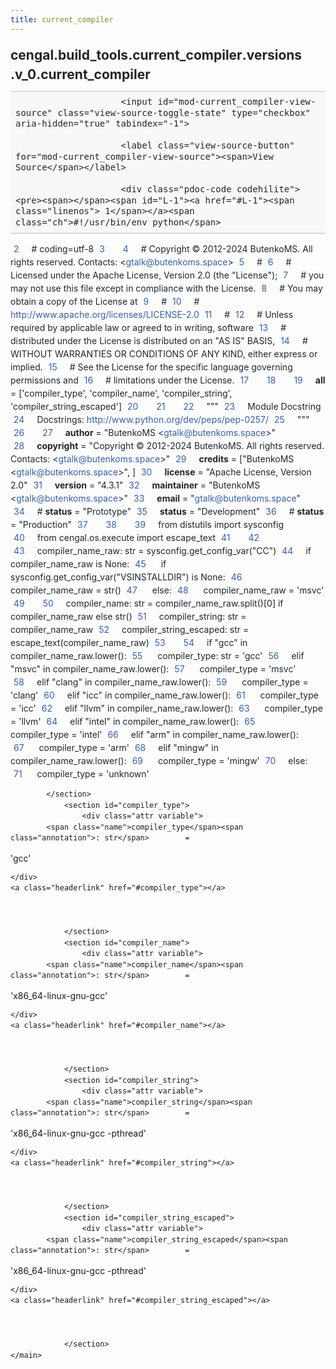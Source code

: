 ```yaml
---
title: current_compiler
---
```


<div>
    <main class="pdoc">
            <section class="module-info">
                    <h1 class="modulename">
cengal<wbr>.build_tools<wbr>.current_compiler<wbr>.versions<wbr>.v_0<wbr>.current_compiler    </h1>

                
                        <input id="mod-current_compiler-view-source" class="view-source-toggle-state" type="checkbox" aria-hidden="true" tabindex="-1">

                        <label class="view-source-button" for="mod-current_compiler-view-source"><span>View Source</span></label>

                        <div class="pdoc-code codehilite"><pre><span></span><span id="L-1"><a href="#L-1"><span class="linenos"> 1</span></a><span class="ch">#!/usr/bin/env python</span>
</span><span id="L-2"><a href="#L-2"><span class="linenos"> 2</span></a><span class="c1"># coding=utf-8</span>
</span><span id="L-3"><a href="#L-3"><span class="linenos"> 3</span></a>
</span><span id="L-4"><a href="#L-4"><span class="linenos"> 4</span></a><span class="c1"># Copyright © 2012-2024 ButenkoMS. All rights reserved. Contacts: &lt;gtalk@butenkoms.space&gt;</span>
</span><span id="L-5"><a href="#L-5"><span class="linenos"> 5</span></a><span class="c1"># </span>
</span><span id="L-6"><a href="#L-6"><span class="linenos"> 6</span></a><span class="c1"># Licensed under the Apache License, Version 2.0 (the &quot;License&quot;);</span>
</span><span id="L-7"><a href="#L-7"><span class="linenos"> 7</span></a><span class="c1"># you may not use this file except in compliance with the License.</span>
</span><span id="L-8"><a href="#L-8"><span class="linenos"> 8</span></a><span class="c1"># You may obtain a copy of the License at</span>
</span><span id="L-9"><a href="#L-9"><span class="linenos"> 9</span></a><span class="c1"># </span>
</span><span id="L-10"><a href="#L-10"><span class="linenos">10</span></a><span class="c1">#     http://www.apache.org/licenses/LICENSE-2.0</span>
</span><span id="L-11"><a href="#L-11"><span class="linenos">11</span></a><span class="c1"># </span>
</span><span id="L-12"><a href="#L-12"><span class="linenos">12</span></a><span class="c1"># Unless required by applicable law or agreed to in writing, software</span>
</span><span id="L-13"><a href="#L-13"><span class="linenos">13</span></a><span class="c1"># distributed under the License is distributed on an &quot;AS IS&quot; BASIS,</span>
</span><span id="L-14"><a href="#L-14"><span class="linenos">14</span></a><span class="c1"># WITHOUT WARRANTIES OR CONDITIONS OF ANY KIND, either express or implied.</span>
</span><span id="L-15"><a href="#L-15"><span class="linenos">15</span></a><span class="c1"># See the License for the specific language governing permissions and</span>
</span><span id="L-16"><a href="#L-16"><span class="linenos">16</span></a><span class="c1"># limitations under the License.</span>
</span><span id="L-17"><a href="#L-17"><span class="linenos">17</span></a>
</span><span id="L-18"><a href="#L-18"><span class="linenos">18</span></a>
</span><span id="L-19"><a href="#L-19"><span class="linenos">19</span></a><span class="n">__all__</span> <span class="o">=</span> <span class="p">[</span><span class="s1">&#39;compiler_type&#39;</span><span class="p">,</span> <span class="s1">&#39;compiler_name&#39;</span><span class="p">,</span> <span class="s1">&#39;compiler_string&#39;</span><span class="p">,</span> <span class="s1">&#39;compiler_string_escaped&#39;</span><span class="p">]</span>
</span><span id="L-20"><a href="#L-20"><span class="linenos">20</span></a>
</span><span id="L-21"><a href="#L-21"><span class="linenos">21</span></a>
</span><span id="L-22"><a href="#L-22"><span class="linenos">22</span></a><span class="sd">&quot;&quot;&quot;</span>
</span><span id="L-23"><a href="#L-23"><span class="linenos">23</span></a><span class="sd">Module Docstring</span>
</span><span id="L-24"><a href="#L-24"><span class="linenos">24</span></a><span class="sd">Docstrings: http://www.python.org/dev/peps/pep-0257/</span>
</span><span id="L-25"><a href="#L-25"><span class="linenos">25</span></a><span class="sd">&quot;&quot;&quot;</span>
</span><span id="L-26"><a href="#L-26"><span class="linenos">26</span></a>
</span><span id="L-27"><a href="#L-27"><span class="linenos">27</span></a><span class="n">__author__</span> <span class="o">=</span> <span class="s2">&quot;ButenkoMS &lt;gtalk@butenkoms.space&gt;&quot;</span>
</span><span id="L-28"><a href="#L-28"><span class="linenos">28</span></a><span class="n">__copyright__</span> <span class="o">=</span> <span class="s2">&quot;Copyright © 2012-2024 ButenkoMS. All rights reserved. Contacts: &lt;gtalk@butenkoms.space&gt;&quot;</span>
</span><span id="L-29"><a href="#L-29"><span class="linenos">29</span></a><span class="n">__credits__</span> <span class="o">=</span> <span class="p">[</span><span class="s2">&quot;ButenkoMS &lt;gtalk@butenkoms.space&gt;&quot;</span><span class="p">,</span> <span class="p">]</span>
</span><span id="L-30"><a href="#L-30"><span class="linenos">30</span></a><span class="n">__license__</span> <span class="o">=</span> <span class="s2">&quot;Apache License, Version 2.0&quot;</span>
</span><span id="L-31"><a href="#L-31"><span class="linenos">31</span></a><span class="n">__version__</span> <span class="o">=</span> <span class="s2">&quot;4.3.1&quot;</span>
</span><span id="L-32"><a href="#L-32"><span class="linenos">32</span></a><span class="n">__maintainer__</span> <span class="o">=</span> <span class="s2">&quot;ButenkoMS &lt;gtalk@butenkoms.space&gt;&quot;</span>
</span><span id="L-33"><a href="#L-33"><span class="linenos">33</span></a><span class="n">__email__</span> <span class="o">=</span> <span class="s2">&quot;gtalk@butenkoms.space&quot;</span>
</span><span id="L-34"><a href="#L-34"><span class="linenos">34</span></a><span class="c1"># __status__ = &quot;Prototype&quot;</span>
</span><span id="L-35"><a href="#L-35"><span class="linenos">35</span></a><span class="n">__status__</span> <span class="o">=</span> <span class="s2">&quot;Development&quot;</span>
</span><span id="L-36"><a href="#L-36"><span class="linenos">36</span></a><span class="c1"># __status__ = &quot;Production&quot;</span>
</span><span id="L-37"><a href="#L-37"><span class="linenos">37</span></a>
</span><span id="L-38"><a href="#L-38"><span class="linenos">38</span></a>
</span><span id="L-39"><a href="#L-39"><span class="linenos">39</span></a><span class="kn">from</span> <span class="nn">distutils</span> <span class="kn">import</span> <span class="n">sysconfig</span>
</span><span id="L-40"><a href="#L-40"><span class="linenos">40</span></a><span class="kn">from</span> <span class="nn">cengal.os.execute</span> <span class="kn">import</span> <span class="n">escape_text</span>
</span><span id="L-41"><a href="#L-41"><span class="linenos">41</span></a>
</span><span id="L-42"><a href="#L-42"><span class="linenos">42</span></a>
</span><span id="L-43"><a href="#L-43"><span class="linenos">43</span></a><span class="n">compiler_name_raw</span><span class="p">:</span> <span class="nb">str</span> <span class="o">=</span> <span class="n">sysconfig</span><span class="o">.</span><span class="n">get_config_var</span><span class="p">(</span><span class="s2">&quot;CC&quot;</span><span class="p">)</span>
</span><span id="L-44"><a href="#L-44"><span class="linenos">44</span></a><span class="k">if</span> <span class="n">compiler_name_raw</span> <span class="ow">is</span> <span class="kc">None</span><span class="p">:</span>
</span><span id="L-45"><a href="#L-45"><span class="linenos">45</span></a>    <span class="k">if</span> <span class="n">sysconfig</span><span class="o">.</span><span class="n">get_config_var</span><span class="p">(</span><span class="s2">&quot;VSINSTALLDIR&quot;</span><span class="p">)</span> <span class="ow">is</span> <span class="kc">None</span><span class="p">:</span>
</span><span id="L-46"><a href="#L-46"><span class="linenos">46</span></a>        <span class="n">compiler_name_raw</span> <span class="o">=</span> <span class="nb">str</span><span class="p">()</span>
</span><span id="L-47"><a href="#L-47"><span class="linenos">47</span></a>    <span class="k">else</span><span class="p">:</span>
</span><span id="L-48"><a href="#L-48"><span class="linenos">48</span></a>        <span class="n">compiler_name_raw</span> <span class="o">=</span> <span class="s1">&#39;msvc&#39;</span>
</span><span id="L-49"><a href="#L-49"><span class="linenos">49</span></a>
</span><span id="L-50"><a href="#L-50"><span class="linenos">50</span></a><span class="n">compiler_name</span><span class="p">:</span> <span class="nb">str</span> <span class="o">=</span> <span class="n">compiler_name_raw</span><span class="o">.</span><span class="n">split</span><span class="p">()[</span><span class="mi">0</span><span class="p">]</span> <span class="k">if</span> <span class="n">compiler_name_raw</span> <span class="k">else</span> <span class="nb">str</span><span class="p">()</span>
</span><span id="L-51"><a href="#L-51"><span class="linenos">51</span></a><span class="n">compiler_string</span><span class="p">:</span> <span class="nb">str</span> <span class="o">=</span> <span class="n">compiler_name_raw</span>
</span><span id="L-52"><a href="#L-52"><span class="linenos">52</span></a><span class="n">compiler_string_escaped</span><span class="p">:</span> <span class="nb">str</span> <span class="o">=</span> <span class="n">escape_text</span><span class="p">(</span><span class="n">compiler_name_raw</span><span class="p">)</span>
</span><span id="L-53"><a href="#L-53"><span class="linenos">53</span></a>
</span><span id="L-54"><a href="#L-54"><span class="linenos">54</span></a><span class="k">if</span> <span class="s2">&quot;gcc&quot;</span> <span class="ow">in</span> <span class="n">compiler_name_raw</span><span class="o">.</span><span class="n">lower</span><span class="p">():</span>
</span><span id="L-55"><a href="#L-55"><span class="linenos">55</span></a>    <span class="n">compiler_type</span><span class="p">:</span> <span class="nb">str</span> <span class="o">=</span> <span class="s1">&#39;gcc&#39;</span>
</span><span id="L-56"><a href="#L-56"><span class="linenos">56</span></a><span class="k">elif</span> <span class="s2">&quot;msvc&quot;</span> <span class="ow">in</span> <span class="n">compiler_name_raw</span><span class="o">.</span><span class="n">lower</span><span class="p">():</span>
</span><span id="L-57"><a href="#L-57"><span class="linenos">57</span></a>    <span class="n">compiler_type</span> <span class="o">=</span> <span class="s1">&#39;msvc&#39;</span>
</span><span id="L-58"><a href="#L-58"><span class="linenos">58</span></a><span class="k">elif</span> <span class="s2">&quot;clang&quot;</span> <span class="ow">in</span> <span class="n">compiler_name_raw</span><span class="o">.</span><span class="n">lower</span><span class="p">():</span>
</span><span id="L-59"><a href="#L-59"><span class="linenos">59</span></a>    <span class="n">compiler_type</span> <span class="o">=</span> <span class="s1">&#39;clang&#39;</span>
</span><span id="L-60"><a href="#L-60"><span class="linenos">60</span></a><span class="k">elif</span> <span class="s2">&quot;icc&quot;</span> <span class="ow">in</span> <span class="n">compiler_name_raw</span><span class="o">.</span><span class="n">lower</span><span class="p">():</span>
</span><span id="L-61"><a href="#L-61"><span class="linenos">61</span></a>    <span class="n">compiler_type</span> <span class="o">=</span> <span class="s1">&#39;icc&#39;</span>
</span><span id="L-62"><a href="#L-62"><span class="linenos">62</span></a><span class="k">elif</span> <span class="s2">&quot;llvm&quot;</span> <span class="ow">in</span> <span class="n">compiler_name_raw</span><span class="o">.</span><span class="n">lower</span><span class="p">():</span>
</span><span id="L-63"><a href="#L-63"><span class="linenos">63</span></a>    <span class="n">compiler_type</span> <span class="o">=</span> <span class="s1">&#39;llvm&#39;</span>
</span><span id="L-64"><a href="#L-64"><span class="linenos">64</span></a><span class="k">elif</span> <span class="s2">&quot;intel&quot;</span> <span class="ow">in</span> <span class="n">compiler_name_raw</span><span class="o">.</span><span class="n">lower</span><span class="p">():</span>
</span><span id="L-65"><a href="#L-65"><span class="linenos">65</span></a>    <span class="n">compiler_type</span> <span class="o">=</span> <span class="s1">&#39;intel&#39;</span>
</span><span id="L-66"><a href="#L-66"><span class="linenos">66</span></a><span class="k">elif</span> <span class="s2">&quot;arm&quot;</span> <span class="ow">in</span> <span class="n">compiler_name_raw</span><span class="o">.</span><span class="n">lower</span><span class="p">():</span>
</span><span id="L-67"><a href="#L-67"><span class="linenos">67</span></a>    <span class="n">compiler_type</span> <span class="o">=</span> <span class="s1">&#39;arm&#39;</span>
</span><span id="L-68"><a href="#L-68"><span class="linenos">68</span></a><span class="k">elif</span> <span class="s2">&quot;mingw&quot;</span> <span class="ow">in</span> <span class="n">compiler_name_raw</span><span class="o">.</span><span class="n">lower</span><span class="p">():</span>
</span><span id="L-69"><a href="#L-69"><span class="linenos">69</span></a>    <span class="n">compiler_type</span> <span class="o">=</span> <span class="s1">&#39;mingw&#39;</span>
</span><span id="L-70"><a href="#L-70"><span class="linenos">70</span></a><span class="k">else</span><span class="p">:</span>
</span><span id="L-71"><a href="#L-71"><span class="linenos">71</span></a>    <span class="n">compiler_type</span> <span class="o">=</span> <span class="s1">&#39;unknown&#39;</span>
</span></pre></div>


            </section>
                <section id="compiler_type">
                    <div class="attr variable">
            <span class="name">compiler_type</span><span class="annotation">: str</span>        =
<span class="default_value">&#39;gcc&#39;</span>

        
    </div>
    <a class="headerlink" href="#compiler_type"></a>
    
    

                </section>
                <section id="compiler_name">
                    <div class="attr variable">
            <span class="name">compiler_name</span><span class="annotation">: str</span>        =
<span class="default_value">&#39;x86_64-linux-gnu-gcc&#39;</span>

        
    </div>
    <a class="headerlink" href="#compiler_name"></a>
    
    

                </section>
                <section id="compiler_string">
                    <div class="attr variable">
            <span class="name">compiler_string</span><span class="annotation">: str</span>        =
<span class="default_value">&#39;x86_64-linux-gnu-gcc -pthread&#39;</span>

        
    </div>
    <a class="headerlink" href="#compiler_string"></a>
    
    

                </section>
                <section id="compiler_string_escaped">
                    <div class="attr variable">
            <span class="name">compiler_string_escaped</span><span class="annotation">: str</span>        =
<span class="default_value">&#39;x86_64-linux-gnu-gcc -pthread&#39;</span>

        
    </div>
    <a class="headerlink" href="#compiler_string_escaped"></a>
    
    

                </section>
    </main>


<style>pre{line-height:125%;}span.linenos{color:inherit; background-color:transparent; padding-left:5px; padding-right:20px;}.pdoc-code .hll{background-color:#ffffcc}.pdoc-code{background:#f8f8f8;}.pdoc-code .c{color:#3D7B7B; font-style:italic}.pdoc-code .err{border:1px solid #FF0000}.pdoc-code .k{color:#008000; font-weight:bold}.pdoc-code .o{color:#666666}.pdoc-code .ch{color:#3D7B7B; font-style:italic}.pdoc-code .cm{color:#3D7B7B; font-style:italic}.pdoc-code .cp{color:#9C6500}.pdoc-code .cpf{color:#3D7B7B; font-style:italic}.pdoc-code .c1{color:#3D7B7B; font-style:italic}.pdoc-code .cs{color:#3D7B7B; font-style:italic}.pdoc-code .gd{color:#A00000}.pdoc-code .ge{font-style:italic}.pdoc-code .gr{color:#E40000}.pdoc-code .gh{color:#000080; font-weight:bold}.pdoc-code .gi{color:#008400}.pdoc-code .go{color:#717171}.pdoc-code .gp{color:#000080; font-weight:bold}.pdoc-code .gs{font-weight:bold}.pdoc-code .gu{color:#800080; font-weight:bold}.pdoc-code .gt{color:#0044DD}.pdoc-code .kc{color:#008000; font-weight:bold}.pdoc-code .kd{color:#008000; font-weight:bold}.pdoc-code .kn{color:#008000; font-weight:bold}.pdoc-code .kp{color:#008000}.pdoc-code .kr{color:#008000; font-weight:bold}.pdoc-code .kt{color:#B00040}.pdoc-code .m{color:#666666}.pdoc-code .s{color:#BA2121}.pdoc-code .na{color:#687822}.pdoc-code .nb{color:#008000}.pdoc-code .nc{color:#0000FF; font-weight:bold}.pdoc-code .no{color:#880000}.pdoc-code .nd{color:#AA22FF}.pdoc-code .ni{color:#717171; font-weight:bold}.pdoc-code .ne{color:#CB3F38; font-weight:bold}.pdoc-code .nf{color:#0000FF}.pdoc-code .nl{color:#767600}.pdoc-code .nn{color:#0000FF; font-weight:bold}.pdoc-code .nt{color:#008000; font-weight:bold}.pdoc-code .nv{color:#19177C}.pdoc-code .ow{color:#AA22FF; font-weight:bold}.pdoc-code .w{color:#bbbbbb}.pdoc-code .mb{color:#666666}.pdoc-code .mf{color:#666666}.pdoc-code .mh{color:#666666}.pdoc-code .mi{color:#666666}.pdoc-code .mo{color:#666666}.pdoc-code .sa{color:#BA2121}.pdoc-code .sb{color:#BA2121}.pdoc-code .sc{color:#BA2121}.pdoc-code .dl{color:#BA2121}.pdoc-code .sd{color:#BA2121; font-style:italic}.pdoc-code .s2{color:#BA2121}.pdoc-code .se{color:#AA5D1F; font-weight:bold}.pdoc-code .sh{color:#BA2121}.pdoc-code .si{color:#A45A77; font-weight:bold}.pdoc-code .sx{color:#008000}.pdoc-code .sr{color:#A45A77}.pdoc-code .s1{color:#BA2121}.pdoc-code .ss{color:#19177C}.pdoc-code .bp{color:#008000}.pdoc-code .fm{color:#0000FF}.pdoc-code .vc{color:#19177C}.pdoc-code .vg{color:#19177C}.pdoc-code .vi{color:#19177C}.pdoc-code .vm{color:#19177C}.pdoc-code .il{color:#666666}</style>
<style>:root{--pdoc-background:#fff;}.pdoc{--text:#212529;--muted:#6c757d;--link:#3660a5;--link-hover:#1659c5;--code:#f8f8f8;--active:#fff598;--accent:#eee;--accent2:#c1c1c1;--nav-hover:rgba(255, 255, 255, 0.5);--name:#0066BB;--def:#008800;--annotation:#007020;}</style>
<style>.pdoc{color:var(--text);box-sizing:border-box;line-height:1.5;background:none;}.pdoc .pdoc-button{cursor:pointer;display:inline-block;border:solid black 1px;border-radius:2px;font-size:.75rem;padding:calc(0.5em - 1px) 1em;transition:100ms all;}.pdoc .pdoc-alert{padding:1rem 1rem 1rem calc(1.5rem + 24px);border:1px solid transparent;border-radius:.25rem;background-repeat:no-repeat;background-position:1rem center;margin-bottom:1rem;}.pdoc .pdoc-alert > *:last-child{margin-bottom:0;}.pdoc .pdoc-alert-note {color:#084298;background-color:#cfe2ff;border-color:#b6d4fe;background-image:url("data:image/svg+xml,%3Csvg%20xmlns%3D%22http%3A//www.w3.org/2000/svg%22%20width%3D%2224%22%20height%3D%2224%22%20fill%3D%22%23084298%22%20viewBox%3D%220%200%2016%2016%22%3E%3Cpath%20d%3D%22M8%2016A8%208%200%201%200%208%200a8%208%200%200%200%200%2016zm.93-9.412-1%204.705c-.07.34.029.533.304.533.194%200%20.487-.07.686-.246l-.088.416c-.287.346-.92.598-1.465.598-.703%200-1.002-.422-.808-1.319l.738-3.468c.064-.293.006-.399-.287-.47l-.451-.081.082-.381%202.29-.287zM8%205.5a1%201%200%201%201%200-2%201%201%200%200%201%200%202z%22/%3E%3C/svg%3E");}.pdoc .pdoc-alert-warning{color:#664d03;background-color:#fff3cd;border-color:#ffecb5;background-image:url("data:image/svg+xml,%3Csvg%20xmlns%3D%22http%3A//www.w3.org/2000/svg%22%20width%3D%2224%22%20height%3D%2224%22%20fill%3D%22%23664d03%22%20viewBox%3D%220%200%2016%2016%22%3E%3Cpath%20d%3D%22M8.982%201.566a1.13%201.13%200%200%200-1.96%200L.165%2013.233c-.457.778.091%201.767.98%201.767h13.713c.889%200%201.438-.99.98-1.767L8.982%201.566zM8%205c.535%200%20.954.462.9.995l-.35%203.507a.552.552%200%200%201-1.1%200L7.1%205.995A.905.905%200%200%201%208%205zm.002%206a1%201%200%201%201%200%202%201%201%200%200%201%200-2z%22/%3E%3C/svg%3E");}.pdoc .pdoc-alert-danger{color:#842029;background-color:#f8d7da;border-color:#f5c2c7;background-image:url("data:image/svg+xml,%3Csvg%20xmlns%3D%22http%3A//www.w3.org/2000/svg%22%20width%3D%2224%22%20height%3D%2224%22%20fill%3D%22%23842029%22%20viewBox%3D%220%200%2016%2016%22%3E%3Cpath%20d%3D%22M5.52.359A.5.5%200%200%201%206%200h4a.5.5%200%200%201%20.474.658L8.694%206H12.5a.5.5%200%200%201%20.395.807l-7%209a.5.5%200%200%201-.873-.454L6.823%209.5H3.5a.5.5%200%200%201-.48-.641l2.5-8.5z%22/%3E%3C/svg%3E");}.pdoc .visually-hidden{position:absolute !important;width:1px !important;height:1px !important;padding:0 !important;margin:-1px !important;overflow:hidden !important;clip:rect(0, 0, 0, 0) !important;white-space:nowrap !important;border:0 !important;}.pdoc h1, .pdoc h2, .pdoc h3{font-weight:300;margin:.3em 0;padding:.2em 0;}.pdoc > section:not(.module-info) h1{font-size:1.5rem;font-weight:500;}.pdoc > section:not(.module-info) h2{font-size:1.4rem;font-weight:500;}.pdoc > section:not(.module-info) h3{font-size:1.3rem;font-weight:500;}.pdoc > section:not(.module-info) h4{font-size:1.2rem;}.pdoc > section:not(.module-info) h5{font-size:1.1rem;}.pdoc a{text-decoration:none;color:var(--link);}.pdoc a:hover{color:var(--link-hover);}.pdoc blockquote{margin-left:2rem;}.pdoc pre{border-top:1px solid var(--accent2);border-bottom:1px solid var(--accent2);margin-top:0;margin-bottom:1em;padding:.5rem 0 .5rem .5rem;overflow-x:auto;background-color:var(--code);}.pdoc code{color:var(--text);padding:.2em .4em;margin:0;font-size:85%;background-color:var(--accent);border-radius:6px;}.pdoc a > code{color:inherit;}.pdoc pre > code{display:inline-block;font-size:inherit;background:none;border:none;padding:0;}.pdoc > section:not(.module-info){margin-bottom:1.5rem;}.pdoc .modulename{margin-top:0;font-weight:bold;}.pdoc .modulename a{color:var(--link);transition:100ms all;}.pdoc .git-button{float:right;border:solid var(--link) 1px;}.pdoc .git-button:hover{background-color:var(--link);color:var(--pdoc-background);}.view-source-toggle-state,.view-source-toggle-state ~ .pdoc-code{display:none;}.view-source-toggle-state:checked ~ .pdoc-code{display:block;}.view-source-button{display:inline-block;float:right;font-size:.75rem;line-height:1.5rem;color:var(--muted);padding:0 .4rem 0 1.3rem;cursor:pointer;text-indent:-2px;}.view-source-button > span{visibility:hidden;}.module-info .view-source-button{float:none;display:flex;justify-content:flex-end;margin:-1.2rem .4rem -.2rem 0;}.view-source-button::before{position:absolute;content:"View Source";display:list-item;list-style-type:disclosure-closed;}.view-source-toggle-state:checked ~ .attr .view-source-button::before,.view-source-toggle-state:checked ~ .view-source-button::before{list-style-type:disclosure-open;}.pdoc .docstring{margin-bottom:1.5rem;}.pdoc section:not(.module-info) .docstring{margin-left:clamp(0rem, 5vw - 2rem, 1rem);}.pdoc .docstring .pdoc-code{margin-left:1em;margin-right:1em;}.pdoc h1:target,.pdoc h2:target,.pdoc h3:target,.pdoc h4:target,.pdoc h5:target,.pdoc h6:target,.pdoc .pdoc-code > pre > span:target{background-color:var(--active);box-shadow:-1rem 0 0 0 var(--active);}.pdoc .pdoc-code > pre > span:target{display:block;}.pdoc div:target > .attr,.pdoc section:target > .attr,.pdoc dd:target > a{background-color:var(--active);}.pdoc *{scroll-margin:2rem;}.pdoc .pdoc-code .linenos{user-select:none;}.pdoc .attr:hover{filter:contrast(0.95);}.pdoc section, .pdoc .classattr{position:relative;}.pdoc .headerlink{--width:clamp(1rem, 3vw, 2rem);position:absolute;top:0;left:calc(0rem - var(--width));transition:all 100ms ease-in-out;opacity:0;}.pdoc .headerlink::before{content:"#";display:block;text-align:center;width:var(--width);height:2.3rem;line-height:2.3rem;font-size:1.5rem;}.pdoc .attr:hover ~ .headerlink,.pdoc *:target > .headerlink,.pdoc .headerlink:hover{opacity:1;}.pdoc .attr{display:block;margin:.5rem 0 .5rem;padding:.4rem .4rem .4rem 1rem;background-color:var(--accent);overflow-x:auto;}.pdoc .classattr{margin-left:2rem;}.pdoc .name{color:var(--name);font-weight:bold;}.pdoc .def{color:var(--def);font-weight:bold;}.pdoc .signature{background-color:transparent;}.pdoc .param, .pdoc .return-annotation{white-space:pre;}.pdoc .signature.multiline .param{display:block;}.pdoc .signature.condensed .param{display:inline-block;}.pdoc .annotation{color:var(--annotation);}.pdoc .view-value-toggle-state,.pdoc .view-value-toggle-state ~ .default_value{display:none;}.pdoc .view-value-toggle-state:checked ~ .default_value{display:inherit;}.pdoc .view-value-button{font-size:.5rem;vertical-align:middle;border-style:dashed;margin-top:-0.1rem;}.pdoc .view-value-button:hover{background:white;}.pdoc .view-value-button::before{content:"show";text-align:center;width:2.2em;display:inline-block;}.pdoc .view-value-toggle-state:checked ~ .view-value-button::before{content:"hide";}.pdoc .inherited{margin-left:2rem;}.pdoc .inherited dt{font-weight:700;}.pdoc .inherited dt, .pdoc .inherited dd{display:inline;margin-left:0;margin-bottom:.5rem;}.pdoc .inherited dd:not(:last-child):after{content:", ";}.pdoc .inherited .class:before{content:"class ";}.pdoc .inherited .function a:after{content:"()";}.pdoc .search-result .docstring{overflow:auto;max-height:25vh;}.pdoc .search-result.focused > .attr{background-color:var(--active);}.pdoc .attribution{margin-top:2rem;display:block;opacity:0.5;transition:all 200ms;filter:grayscale(100%);}.pdoc .attribution:hover{opacity:1;filter:grayscale(0%);}.pdoc .attribution img{margin-left:5px;height:35px;vertical-align:middle;width:70px;transition:all 200ms;}.pdoc table{display:block;width:max-content;max-width:100%;overflow:auto;margin-bottom:1rem;}.pdoc table th{font-weight:600;}.pdoc table th, .pdoc table td{padding:6px 13px;border:1px solid var(--accent2);}</style></div>